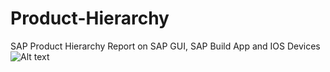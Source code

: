 # Product-Hierarchy
SAP Product Hierarchy Report on SAP GUI, SAP Build App and IOS Devices
<img src="https://github.com/ipravir/Product-Hierarchy/tree/main/Images/Product-Hierarchy-SAP-GUI1-copy.jpg" alt="Alt text" title="Optional title">

